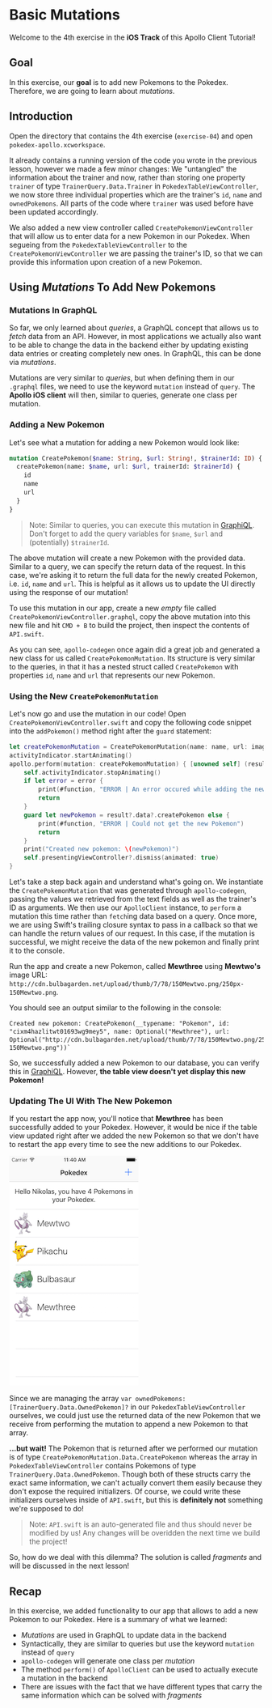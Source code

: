 # Basic Mutations

Welcome to the 4th exercise in the **iOS Track** of this Apollo Client Tutorial!


## Goal

In this exercise, our **goal** is to add new Pokemons to the Pokedex. Therefore, we are going to learn about _mutations_.


## Introduction

Open the directory that contains the 4th exercise (`exercise-04`) and open `pokedex-apollo.xcworkspace`. 

It already contains a running version of the code you wrote in the previous lesson, however we made a few minor changes: We "untangled" the information about the trainer and now, rather than storing one property `trainer` of type `TrainerQuery.Data.Trainer` in `PokedexTableViewController`, we now store three individual properties which are the trainer's `id`, `name` and `ownedPokemons`. All parts of the code where `trainer` was used before have been updated accordingly.

We also added a new view controller called `CreatePokemonViewController` that will allow us to enter data for a new Pokemon in our Pokedex. When segueing from the `PokedexTableViewController` to the `CreatePokemonViewController` we are passing the trainer's ID, so that we can provide this information upon creation of a new Pokemon.


## Using _Mutations_ To Add New Pokemons

### Mutations In GraphQL

So far, we only learned about _queries_, a GraphQL concept that allows us to _fetch_ data from an API. However, in most applications we actually also want to be able to change the data in the backend either by updating existing data entries or creating completely new ones. In GraphQL, this can be done via _mutations_.

Mutations are very similar to _queries_, but when defining them in our `.graphql` files, we need to use the keyword `mutation` instead of `query`. The **Apollo iOS client** will then, similar to queries, generate one class per mutation.


### Adding a New Pokemon

Let's see what a mutation for adding a new Pokemon would look like:

```graphql
mutation CreatePokemon($name: String, $url: String!, $trainerId: ID) {
  createPokemon(name: $name, url: $url, trainerId: $trainerId) {
    id
    name
    url
  }
}
```

> Note: Similar to queries, you can execute this mutation in [GraphiQL](https://api.graph.cool/simple/v1/__PROJECT_ID__). Don't forget to add the query variables for `$name`, `$url` and (potentially) `$trainerId`. 

The above mutation will create a new Pokemon with the provided data. Similar to a query, we can specify the return data of the request. In this case, we're asking it to return the full data for the newly created Pokemon, i.e. `id`, `name` and `url`. This is helpful as it allows us to update the UI directly using the response of our mutation!

To use this mutation in our app, create a new _empty_ file called `CreatePokemonViewController.graphql`, copy the above mutation into this new file and hit `CMD + B` to build the project, then inspect the contents of `API.swift`. 

As you can see, `apollo-codegen` once again did a great job and generated a new class for us called `CreatePokemonMutation`. Its structure is very similar to the queries, in that it has a nested struct called `CreatePokemon` with properties `id`, `name` and `url` that represents our new Pokemon.


### Using the New `CreatePokemonMutation`

Let's now go and use the mutation in our code! Open `CreatePokemonViewController.swift` and copy the following code snippet into the `addPokemon()` method right after the `guard` statement:

```swift
let createPokemonMutation = CreatePokemonMutation(name: name, url: imageURL, trainerId: trainerId)
activityIndicator.startAnimating()
apollo.perform(mutation: createPokemonMutation) { [unowned self] (result: GraphQLResult?, error: Error?) in
    self.activityIndicator.stopAnimating()
    if let error = error {
        print(#function, "ERROR | An error occured while adding the new Pokemon: \(error)")
        return
    }
    guard let newPokemon = result?.data?.createPokemon else {
        print(#function, "ERROR | Could not get the new Pokemon")
        return
    }
    print("Created new pokemon: \(newPokemon)")
    self.presentingViewController?.dismiss(animated: true)
}
```

Let's take a step back again and understand what's going on. We instantiate the `CreatePokemonMutation` that was generated through `apollo-codegen`, passing the values we retrieved from the text fields as well as the trainer's ID as arguments. We then use our `ApolloClient` instance, to `perform` a mutation this time rather than `fetch`ing data based on a query. Once more, we are using Swift's trailing closure syntax to pass in a callback so that we can handle the return values of our request. In this case, if the mutation is successful, we might receive the data of the new pokemon and finally print it to the console.

Run the app and create a new Pokemon, called **Mewthree** using **Mewtwo's** image URL: `http://cdn.bulbagarden.net/upload/thumb/7/78/150Mewtwo.png/250px-150Mewtwo.png`.  

You should see an output similar to the following in the console: 

```
Created new pokemon: CreatePokemon(__typename: "Pokemon", id: "cixm4hazlitwt01693wg9mey5", name: Optional("Mewthree"), url: Optional("http://cdn.bulbagarden.net/upload/thumb/7/78/150Mewtwo.png/250px-150Mewtwo.png"))`
```

So, we successfully added a new Pokemon to our database, you can verify this in [GraphiQL](https://api.graph.cool/simple/v1/__PROJECT_ID__). However, **the table view doesn't yet display this new Pokemon!**


### Updating The UI With The New Pokemon

If you restart the app now, you'll notice that **Mewthree** has been successfully added to your Pokedex. However, it would be nice if the table view updated right after we added the new Pokemon so that we don't have to restart the app every time to see the new additions to our Pokedex.

!["Mewthree is displayed after restarting the app"](../images/ios-ex04-mewthree.png "Mewthree is displayed after restarting the app")

Since we are managing the array `var ownedPokemons: [TrainerQuery.Data.OwnedPokemon]?` in our `PokedexTableViewController` ourselves, we could just use the returned data of the new Pokemon that we receive from performing the mutation to append a new Pokemon to that array. 

**...but wait!** The Pokemon that is returned after we performed our mutation is of type `CreatePokemonMutation.Data.CreatePokemon` whereas the array in `PokedexTableViewController` contains Pokemons of type `TrainerQuery.Data.OwnedPokemon`. Though both of these structs carry the exact same information, we can't actually convert them easily because they don't expose the required initializers. Of course, we could write these initializers ourselves inside of `API.swift`, but this is **definitely not** something we're supposed to do!

> Note: `API.swift` is an auto-generated file and thus should never be modified by us! Any changes will be overidden the next time we build the project!

So, how do we deal with this dilemma? The solution is called _fragments_ and will be discussed in the next lesson!


## Recap 

In this exercise, we added functionality to our app that allows to add a new Pokemon to our Pokedex. Here is a summary of what we learned:
- _Mutations_ are used in GraphQL to update data in the backend
- Syntactically, they are similar to queries but use the keyword `mutation` instead of `query`
- `apollo-codegen` will generate one class per _mutation_
- The method `perform()` of `ApolloClient` can be used to actually execute a mutation in the backend
- There are issues with the fact that we have different types that carry the same information which can be solved with _fragments_










